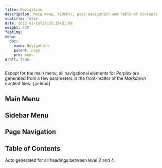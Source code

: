 ```yaml
---
title: Navigation
description: Main menu, sidebar, page navigation and Table of Contents
subtitle: false
date: 2022-01-18T23:25:10+01:00 
weight: 640
featImg:
menu:
  doc:
    name: Navigation
    parent: page
    pre: menu
draft: true
---
```


Except for the main menu, all navigational elements for _Perplex_ are generated from a few parameters in the front-matter of the _Markdown_ content files.
{.p-lead} <!--more-->

## Main Menu

## Sidebar Menu

## Page Navigation

## Table of Contents

Auto generated for all headings between level 2 and 4.
